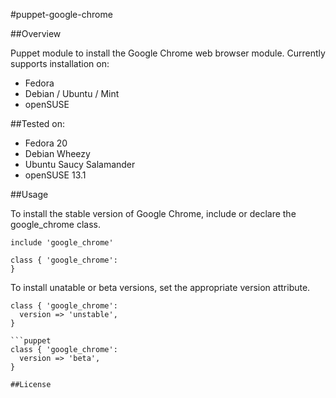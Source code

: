 #puppet-google-chrome

##Overview

Puppet module to install the Google Chrome web browser module. Currently supports installation on:

* Fedora
* Debian / Ubuntu / Mint
* openSUSE

##Tested on:

* Fedora 20
* Debian Wheezy
* Ubuntu Saucy Salamander
* openSUSE 13.1

##Usage

To install the stable version of Google Chrome, include or declare the google_chrome class.

```puppet
include 'google_chrome'
```

```puppet
class { 'google_chrome':
}
```

To install unatable or beta versions, set the appropriate version attribute.

```puppet
class { 'google_chrome':
  version => 'unstable',
}

```puppet
class { 'google_chrome':
  version => 'beta',
}

##License

